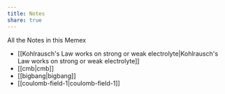 ```yaml
---
title: Notes
share: true
---
```

All the Notes in this Memex
- [[Kohlrausch's Law works on strong or weak electrolyte|Kohlrausch's Law works on strong or weak electrolyte]]
- [[cmb|cmb]]
- [[bigbang|bigbang]]
- [[coulomb-field-1|coulomb-field-1]]
